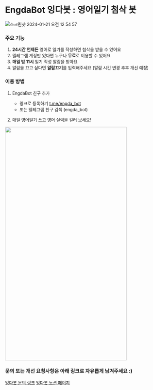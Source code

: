 # EngdaBot 잉다봇 : 영어일기 첨삭 봇
![스크린샷 2024-01-21 오전 12 54 57](https://github.com/eunbc/EngdaBot/assets/69096886/c1445c3d-496c-4403-8337-4a834f64b591)


### 주요 기능

1. **24시간 언제든** 영어로 일기를 작성하면 첨삭을 받을 수 있어요
2. 텔레그램 계정만 있다면 누구나 **무료**로 이용할 수 있어요
3. **매일 밤 11시** 일기 작성 알람을 받아요
4. 알람을 끄고 싶다면 **알람끄기**를 입력해주세요 (알람 시간 변경 추후 개선 예정)

### 이용 방법

1. EngdaBot 친구 추가
    - 링크로 등록하기  [t.me/engda_bot](https://t.me/engda_bot)
    - 또는 텔레그램 친구 검색 (engda_bot)
        
2. 매일 영어일기 쓰고 영어 실력을 길러 보세요!

<img src = "https://github.com/eunbc/EngdaBot/assets/69096886/0e6e62dc-6730-4136-b923-e52de3e7c9c1" width="400" height="770">


### 문의 또는 개선 요청사항은 아래 링크로 자유롭게 남겨주세요 :)

[잉다봇 문의 링크](https://forms.gle/KCma1ZZH6hhwqfmr7)
[잉다봇 노션 페이지](https://engdabot.notion.site/EngdaBot-ed047b389f4c43e08705ebe39e2e1360)
